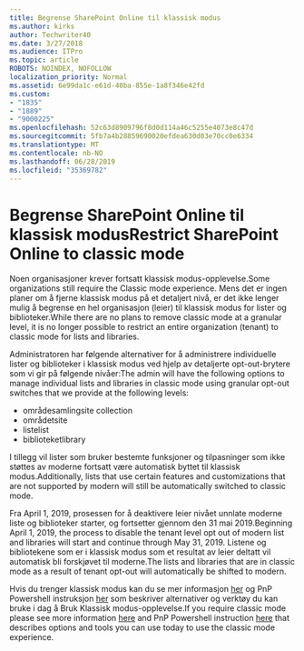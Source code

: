 ```yaml
---
title: Begrense SharePoint Online til klassisk modus
ms.author: kirks
author: Techwriter40
ms.date: 3/27/2018
ms.audience: ITPro
ms.topic: article
ROBOTS: NOINDEX, NOFOLLOW
localization_priority: Normal
ms.assetid: 6e99da1c-e61d-40ba-855e-1a8f346e42fd
ms.custom:
- "1835"
- "1889"
- "9000225"
ms.openlocfilehash: 52c63d8909796f8d0d114a46c5255e4073e8c47d
ms.sourcegitcommit: 5fb7a4b28859690020efdea630d03e70cc0e6334
ms.translationtype: MT
ms.contentlocale: nb-NO
ms.lasthandoff: 06/28/2019
ms.locfileid: "35369782"
---
```

# <a name="restrict-sharepoint-online-to-classic-mode"></a><span data-ttu-id="8eeed-102">Begrense SharePoint Online til klassisk modus</span><span class="sxs-lookup"><span data-stu-id="8eeed-102">Restrict SharePoint Online to classic mode</span></span>

<span data-ttu-id="8eeed-103">Noen organisasjoner krever fortsatt klassisk modus-opplevelse.</span><span class="sxs-lookup"><span data-stu-id="8eeed-103">Some organizations still require the Classic mode experience.</span></span> <span data-ttu-id="8eeed-104">Mens det er ingen planer om å fjerne klassisk modus på et detaljert nivå, er det ikke lenger mulig å begrense en hel organisasjon (leier) til klassisk modus for lister og biblioteker.</span><span class="sxs-lookup"><span data-stu-id="8eeed-104">While there are no plans to remove classic mode at a granular level, it is no longer possible to restrict an entire organization (tenant) to classic mode for lists and libraries.</span></span>

<span data-ttu-id="8eeed-105">Administratoren har følgende alternativer for å administrere individuelle lister og biblioteker i klassisk modus ved hjelp av detaljerte opt-out-brytere som vi gir på følgende nivåer:</span><span class="sxs-lookup"><span data-stu-id="8eeed-105">The admin will have the following options to manage individual lists and libraries in classic mode using granular opt-out switches that we provide at the following levels:</span></span>

- <span data-ttu-id="8eeed-106">områdesamling</span><span class="sxs-lookup"><span data-stu-id="8eeed-106">site collection</span></span>
- <span data-ttu-id="8eeed-107">området</span><span class="sxs-lookup"><span data-stu-id="8eeed-107">site</span></span>
- <span data-ttu-id="8eeed-108">liste</span><span class="sxs-lookup"><span data-stu-id="8eeed-108">list</span></span>
- <span data-ttu-id="8eeed-109">biblioteket</span><span class="sxs-lookup"><span data-stu-id="8eeed-109">library</span></span>

<span data-ttu-id="8eeed-110">I tillegg vil lister som bruker bestemte funksjoner og tilpasninger som ikke støttes av moderne fortsatt være automatisk byttet til klassisk modus.</span><span class="sxs-lookup"><span data-stu-id="8eeed-110">Additionally, lists that use certain features and customizations that are not supported by modern will still be automatically switched to classic mode.</span></span>

<span data-ttu-id="8eeed-111">Fra April 1, 2019, prosessen for å deaktivere leier nivået unnlate moderne liste og biblioteker starter, og fortsetter gjennom den 31 mai 2019.</span><span class="sxs-lookup"><span data-stu-id="8eeed-111">Beginning April 1, 2019, the process to disable the tenant level opt out of modern list and libraries will start and continue through May 31, 2019.</span></span>  <span data-ttu-id="8eeed-112">Listene og bibliotekene som er i klassisk modus som et resultat av leier deltatt vil automatisk bli forskjøvet til moderne.</span><span class="sxs-lookup"><span data-stu-id="8eeed-112">The lists and libraries that are in classic mode as a result of tenant opt-out will automatically be shifted to modern.</span></span>

<span data-ttu-id="8eeed-113">Hvis du trenger klassisk modus kan du se mer informasjon [her](https://techcommunity.microsoft.com/t5/Microsoft-SharePoint-Blog/Delivering-SharePoint-modern-experiences/ba-p/315023) og PnP Powershell instruksjon [her](https://docs.microsoft.com/sharepoint/dev/transform/modernize-userinterface-lists-and-libraries-optout) som beskriver alternativer og verktøy du kan bruke i dag å Bruk Klassisk modus-opplevelse.</span><span class="sxs-lookup"><span data-stu-id="8eeed-113">If you require classic mode please see more information [here](https://techcommunity.microsoft.com/t5/Microsoft-SharePoint-Blog/Delivering-SharePoint-modern-experiences/ba-p/315023) and PnP Powershell instruction [here](https://docs.microsoft.com/sharepoint/dev/transform/modernize-userinterface-lists-and-libraries-optout) that describes options and tools you can use today to use the classic mode experience.</span></span>
